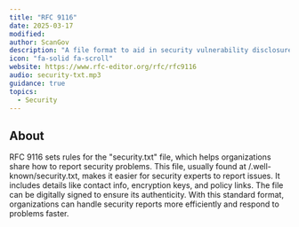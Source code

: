 ```yaml
---
title: "RFC 9116"
date: 2025-03-17
modified: 
author: ScanGov
description: "A file format to aid in security vulnerability disclosure."
icon: "fa-solid fa-scroll"
website: https://www.rfc-editor.org/rfc/rfc9116
audio: security-txt.mp3
guidance: true
topics:
  - Security
---
```


## About

RFC 9116 sets rules for the "security.txt" file, which helps organizations share how to report security problems. This file, usually found at /.well-known/security.txt, makes it easier for security experts to report issues. It includes details like contact info, encryption keys, and policy links. The file can be digitally signed to ensure its authenticity. With this standard format, organizations can handle security reports more efficiently and respond to problems faster.